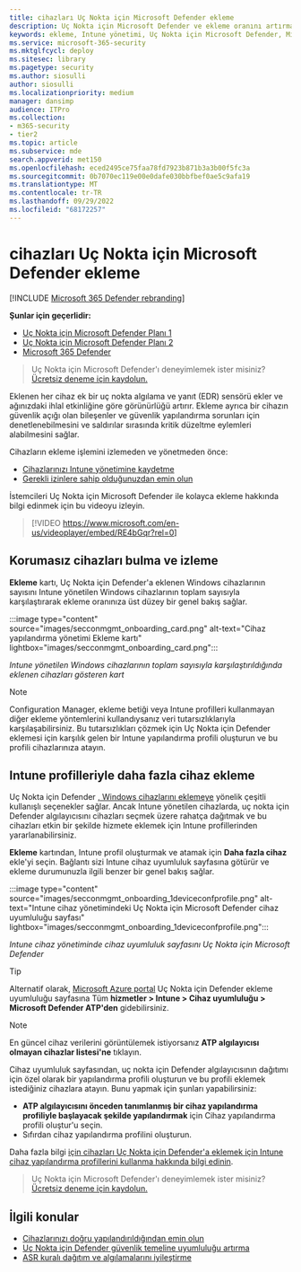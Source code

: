```yaml
---
title: cihazları Uç Nokta için Microsoft Defender ekleme
description: Uç Nokta için Microsoft Defender ve ekleme oranını artırmak için Intune yönetilen cihazların ekleme işlemini izleyin.
keywords: ekleme, Intune yönetimi, Uç Nokta için Microsoft Defender, Microsoft Defender, Windows Defender, yapılandırma yönetimi
ms.service: microsoft-365-security
ms.mktglfcycl: deploy
ms.sitesec: library
ms.pagetype: security
ms.author: siosulli
author: siosulli
ms.localizationpriority: medium
manager: dansimp
audience: ITPro
ms.collection:
- m365-security
- tier2
ms.topic: article
ms.subservice: mde
search.appverid: met150
ms.openlocfilehash: eced2495ce75faa78fd7923b871b3a3b00f5fc3a
ms.sourcegitcommit: 0b7070ec119e00e0dafe030bbfbef0ae5c9afa19
ms.translationtype: MT
ms.contentlocale: tr-TR
ms.lasthandoff: 09/29/2022
ms.locfileid: "68172257"
---
```

# <a name="get-devices-onboarded-to-microsoft-defender-for-endpoint"></a>cihazları Uç Nokta için Microsoft Defender ekleme

[!INCLUDE [Microsoft 365 Defender rebranding](../../includes/microsoft-defender.md)]

**Şunlar için geçerlidir:**
- [Uç Nokta için Microsoft Defender Planı 1](https://go.microsoft.com/fwlink/p/?linkid=2154037)
- [Uç Nokta için Microsoft Defender Planı 2](https://go.microsoft.com/fwlink/p/?linkid=2154037)
- [Microsoft 365 Defender](https://go.microsoft.com/fwlink/?linkid=2118804)

> Uç Nokta için Microsoft Defender'ı deneyimlemek ister misiniz? [Ücretsiz deneme için kaydolun.](https://signup.microsoft.com/create-account/signup?products=7f379fee-c4f9-4278-b0a1-e4c8c2fcdf7e&ru=https://aka.ms/MDEp2OpenTrial?ocid=docs-wdatp-onboardconfigure-abovefoldlink)

Eklenen her cihaz ek bir uç nokta algılama ve yanıt (EDR) sensörü ekler ve ağınızdaki ihlal etkinliğine göre görünürlüğü artırır. Ekleme ayrıca bir cihazın güvenlik açığı olan bileşenler ve güvenlik yapılandırma sorunları için denetlenebilmesini ve saldırılar sırasında kritik düzeltme eylemleri alabilmesini sağlar.

Cihazların ekleme işlemini izlemeden ve yönetmeden önce:

- [Cihazlarınızı Intune yönetimine kaydetme](configure-machines.md#enroll-devices-to-intune-management)
- [Gerekli izinlere sahip olduğunuzdan emin olun](configure-machines.md#obtain-required-permissions)

İstemcileri Uç Nokta için Microsoft Defender ile kolayca ekleme hakkında bilgi edinmek için bu videoyu izleyin.
> [!VIDEO https://www.microsoft.com/en-us/videoplayer/embed/RE4bGqr?rel=0]

## <a name="discover-and-track-unprotected-devices"></a>Korumasız cihazları bulma ve izleme

**Ekleme** kartı, Uç Nokta için Defender'a eklenen Windows cihazlarının sayısını Intune yönetilen Windows cihazlarının toplam sayısıyla karşılaştırarak ekleme oranınıza üst düzey bir genel bakış sağlar.

:::image type="content" source="images/secconmgmt_onboarding_card.png" alt-text="Cihaz yapılandırma yönetimi Ekleme kartı" lightbox="images/secconmgmt_onboarding_card.png":::

*Intune yönetilen Windows cihazlarının toplam sayısıyla karşılaştırıldığında eklenen cihazları gösteren kart*

> [!NOTE]
> Configuration Manager, ekleme betiği veya Intune profilleri kullanmayan diğer ekleme yöntemlerini kullandıysanız veri tutarsızlıklarıyla karşılaşabilirsiniz. Bu tutarsızlıkları çözmek için Uç Nokta için Defender eklemesi için karşılık gelen bir Intune yapılandırma profili oluşturun ve bu profili cihazlarınıza atayın.

## <a name="onboard-more-devices-with-intune-profiles"></a>Intune profilleriyle daha fazla cihaz ekleme

Uç Nokta için Defender [, Windows cihazlarını eklemeye](onboard-configure.md) yönelik çeşitli kullanışlı seçenekler sağlar. Ancak Intune yönetilen cihazlarda, uç nokta için Defender algılayıcısını cihazları seçmek üzere rahatça dağıtmak ve bu cihazları etkin bir şekilde hizmete eklemek için Intune profillerinden yararlanabilirsiniz.

**Ekleme** kartından, Intune profil oluşturmak ve atamak için **Daha fazla cihaz** ekle'yi seçin. Bağlantı sizi Intune cihaz uyumluluk sayfasına götürür ve ekleme durumunuzla ilgili benzer bir genel bakış sağlar.

:::image type="content" source="images/secconmgmt_onboarding_1deviceconfprofile.png" alt-text="Intune cihaz yönetimindeki Uç Nokta için Microsoft Defender cihaz uyumluluğu sayfası" lightbox="images/secconmgmt_onboarding_1deviceconfprofile.png":::

*Intune cihaz yönetiminde cihaz uyumluluk sayfasını Uç Nokta için Microsoft Defender*

> [!TIP]
> Alternatif olarak, [Microsoft Azure portal](https://portal.azure.com/) Uç Nokta için Defender ekleme uyumluluğu sayfasına Tüm **hizmetler > Intune > Cihaz uyumluluğu > Microsoft Defender ATP'den** gidebilirsiniz.

> [!NOTE]
> En güncel cihaz verilerini görüntülemek istiyorsanız **ATP algılayıcısı olmayan cihazlar listesi'ne** tıklayın.

Cihaz uyumluluk sayfasından, uç nokta için Defender algılayıcısının dağıtımı için özel olarak bir yapılandırma profili oluşturun ve bu profili eklemek istediğiniz cihazlara atayın. Bunu yapmak için şunları yapabilirsiniz:

- **ATP algılayıcısını önceden tanımlanmış bir cihaz yapılandırma profiliyle başlayacak şekilde yapılandırmak** için Cihaz yapılandırma profili oluştur'u seçin.
- Sıfırdan cihaz yapılandırma profilini oluşturun.

Daha fazla bilgi [için cihazları Uç Nokta için Defender'a eklemek için Intune cihaz yapılandırma profillerini kullanma hakkında bilgi edinin](/intune/advanced-threat-protection#onboard-devices-by-using-a-configuration-profile).

> Uç Nokta için Microsoft Defender'ı deneyimlemek ister misiniz? [Ücretsiz deneme için kaydolun.](https://signup.microsoft.com/create-account/signup?products=7f379fee-c4f9-4278-b0a1-e4c8c2fcdf7e&ru=https://aka.ms/MDEp2OpenTrial?ocid=docs-wdatp-onboardconfigure-belowfoldlink)

## <a name="related-topics"></a>İlgili konular

- [Cihazlarınızı doğru yapılandırıldığından emin olun](configure-machines.md)
- [Uç Nokta için Defender güvenlik temeline uyumluluğu artırma](configure-machines-security-baseline.md)
- [ASR kuralı dağıtım ve algılamalarını iyileştirme](configure-machines-asr.md)
